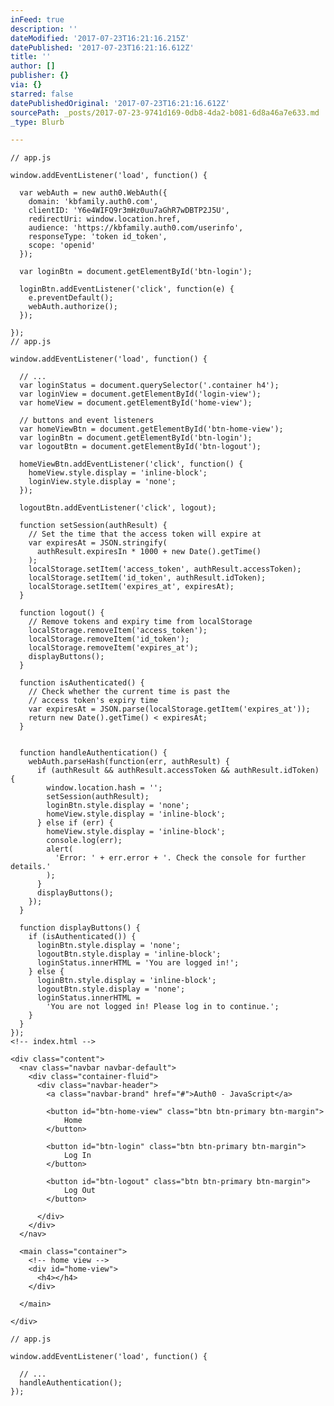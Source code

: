 ```yaml
---
inFeed: true
description: ''
dateModified: '2017-07-23T16:21:16.215Z'
datePublished: '2017-07-23T16:21:16.612Z'
title: ''
author: []
publisher: {}
via: {}
starred: false
datePublishedOriginal: '2017-07-23T16:21:16.612Z'
sourcePath: _posts/2017-07-23-9741d169-0db8-4da2-b081-6d8a46a7e633.md
_type: Blurb

---
```

<script src="https://cdn.auth0.com/js/auth0/8.8/auth0.min.js"></script>
    // app.js
    
    window.addEventListener('load', function() {
    
      var webAuth = new auth0.WebAuth({
        domain: 'kbfamily.auth0.com',
        clientID: 'Y6e4WIFQ9r3mHz0uu7aGhR7wDBTP2J5U',
        redirectUri: window.location.href,
        audience: 'https://kbfamily.auth0.com/userinfo',
        responseType: 'token id_token',
        scope: 'openid'
      });
    
      var loginBtn = document.getElementById('btn-login');
    
      loginBtn.addEventListener('click', function(e) {
        e.preventDefault();
        webAuth.authorize();
      });
    
    });
    // app.js
    
    window.addEventListener('load', function() {
    
      // ...
      var loginStatus = document.querySelector('.container h4');
      var loginView = document.getElementById('login-view');
      var homeView = document.getElementById('home-view');
    
      // buttons and event listeners
      var homeViewBtn = document.getElementById('btn-home-view');
      var loginBtn = document.getElementById('btn-login');
      var logoutBtn = document.getElementById('btn-logout');
    
      homeViewBtn.addEventListener('click', function() {
        homeView.style.display = 'inline-block';
        loginView.style.display = 'none';
      });
    
      logoutBtn.addEventListener('click', logout);
    
      function setSession(authResult) {
        // Set the time that the access token will expire at
        var expiresAt = JSON.stringify(
          authResult.expiresIn * 1000 + new Date().getTime()
        );
        localStorage.setItem('access_token', authResult.accessToken);
        localStorage.setItem('id_token', authResult.idToken);
        localStorage.setItem('expires_at', expiresAt);
      }
    
      function logout() {
        // Remove tokens and expiry time from localStorage
        localStorage.removeItem('access_token');
        localStorage.removeItem('id_token');
        localStorage.removeItem('expires_at');
        displayButtons();
      }
    
      function isAuthenticated() {
        // Check whether the current time is past the
        // access token's expiry time
        var expiresAt = JSON.parse(localStorage.getItem('expires_at'));
        return new Date().getTime() < expiresAt;
      }
    
    
      function handleAuthentication() {
        webAuth.parseHash(function(err, authResult) {
          if (authResult && authResult.accessToken && authResult.idToken) {
            window.location.hash = '';
            setSession(authResult);
            loginBtn.style.display = 'none';
            homeView.style.display = 'inline-block';
          } else if (err) {
            homeView.style.display = 'inline-block';
            console.log(err);
            alert(
              'Error: ' + err.error + '. Check the console for further details.'
            );
          }
          displayButtons();
        });
      }
    
      function displayButtons() {
        if (isAuthenticated()) {
          loginBtn.style.display = 'none';
          logoutBtn.style.display = 'inline-block';
          loginStatus.innerHTML = 'You are logged in!';
        } else {
          loginBtn.style.display = 'inline-block';
          logoutBtn.style.display = 'none';
          loginStatus.innerHTML =
            'You are not logged in! Please log in to continue.';
        }
      }
    });
    <!-- index.html -->
    
    <div class="content">
      <nav class="navbar navbar-default">
        <div class="container-fluid">
          <div class="navbar-header">
            <a class="navbar-brand" href="#">Auth0 - JavaScript</a>
    
            <button id="btn-home-view" class="btn btn-primary btn-margin">
                Home
            </button>
    
            <button id="btn-login" class="btn btn-primary btn-margin">
                Log In
            </button>
    
            <button id="btn-logout" class="btn btn-primary btn-margin">
                Log Out
            </button>
    
          </div>
        </div>
      </nav>
    
      <main class="container">
        <!-- home view -->
        <div id="home-view">
          <h4></h4>
        </div>
        
      </main>
    
    </div>
    
    // app.js
    
    window.addEventListener('load', function() {
    
      // ...
      handleAuthentication();
    });